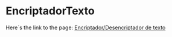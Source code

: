# EncriptadorTexto

Here´s the link to the page: <a href="https://sguzmanr.github.io/EncriptadorTexto/" target="_blank">Encriptador/Desencriptador de texto</a>
